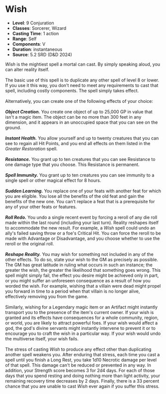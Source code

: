 # Wish

- **Level**: 9 Conjuration
- **Classes**: Sorcerer, Wizard
- **Casting Time**: 1 action
- **Range**: Self
- **Components**: V
- **Duration**: instantaneous
- **Source**: 5.2 SRD (D&D 2024)

*Wish* is the mightiest spell a mortal can cast. By simply speaking aloud, you can alter reality itself.<br><br>The basic use of this spell is to duplicate any other spell of level 8 or lower. If you use it this way, you don't need to meet any requirements to cast that spell, including costly components. The spell simply takes effect.<br><br>Alternatively, you can create one of the following effects of your choice:<br><br>**_Object Creation._** You create one object of up to 25,000 GP in value that isn't a magic item. The object can be no more than 300 feet in any dimension, and it appears in an unoccupied space that you can see on the ground.<br><br>**_Instant Health._** You allow yourself and up to twenty creatures that you can see to regain all Hit Points, and you end all effects on them listed in the *Greater Restoration* spell.<br><br>**_Resistance._** You grant up to ten creatures that you can see Resistance to one damage type that you choose. This Resistance is permanent.<br><br>**_Spell Immunity._** You grant up to ten creatures you can see immunity to a single spell or other magical effect for 8 hours.<br><br>**_Sudden Learning._** You replace one of your feats with another feat for which you are eligible. You lose all the benefits of the old feat and gain the benefits of the new one. You can't replace a feat that is a prerequisite for any of your other feats or features.<br><br>**_Roll Redo._** You undo a single recent event by forcing a reroll of any die roll made within the last round (including your last turn). Reality reshapes itself to accommodate the new result. For example, a *Wish* spell could undo an ally's failed saving throw or a foe's Critical Hit. You can force the reroll to be made with Advantage or Disadvantage, and you choose whether to use the reroll or the original roll.<br><br>**_Reshape Reality._** You may wish for something not included in any of the other effects. To do so, state your wish to the GM as precisely as possible. The GM has great latitude in ruling what occurs in such an instance; the greater the wish, the greater the likelihood that something goes wrong. This spell might simply fail, the effect you desire might be achieved only in part, or you might suffer an unforeseen consequence as a result of how you worded the wish. For example, wishing that a villain were dead might propel you forward in time to a period when that villain is no longer alive, effectively removing you from the game.<br><br>Similarly, wishing for a Legendary magic item or an Artifact might instantly transport you to the presence of the item's current owner. If your wish is granted and its effects have consequences for a whole community, region, or world, you are likely to attract powerful foes. If your wish would affect a god, the god's divine servants might instantly intervene to prevent it or to encourage you to craft the wish in a particular way. If your wish would undo the multiverse itself, your wish fails.<br><br>The stress of casting *Wish* to produce any effect other than duplicating another spell weakens you. After enduring that stress, each time you cast a spell until you finish a Long Rest, you take 1d10 Necrotic damage per level of that spell. This damage can't be reduced or prevented in any way. In addition, your Strength score becomes 3 for 2d4 days. For each of those days that you spend resting and doing nothing more than light activity, your remaining recovery time decreases by 2 days. Finally, there is a 33 percent chance that you are unable to cast *Wish* ever again if you suffer this stress.

